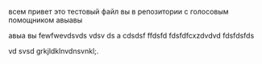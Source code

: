 всем привет это тестовый файл вы в репозитории с голосовым помощником
авыавы

авыа
вы fewfwevdsvds vdsv ds
а cdsdsf ffdsfd
fdsfdfcxzdvdvd
fdsfdsfds

vd svsd
grkjldklnvdnsvnkl;.